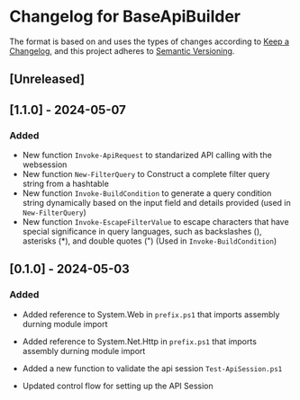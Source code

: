 # Changelog for BaseApiBuilder

The format is based on and uses the types of changes according to [Keep a Changelog](https://keepachangelog.com/en/1.0.0/),
and this project adheres to [Semantic Versioning](https://semver.org/spec/v2.0.0.html).

## [Unreleased]

## [1.1.0] - 2024-05-07

### Added 
- New function `Invoke-ApiRequest` to standarized API calling with the websession
- New function `New-FilterQuery` to Construct a complete filter query string from a hashtable
- New function `Invoke-BuildCondition` to generate a query condition string dynamically based on the input field and details provided (used in `New-FilterQuery`)
- New function `Invoke-EscapeFilterValue` to escape characters that have special significance in query languages, such as backslashes (\), asterisks (*), and double quotes (") (Used in `Invoke-BuildCondition`)

## [0.1.0] - 2024-05-03

### Added

- Added reference to System.Web in `prefix.ps1` that imports assembly durning module import
- Added reference to System.Net.Http in `prefix.ps1` that imports assembly durning module import
- Added a new function to validate the api session `Test-ApiSession.ps1`

- Updated control flow for setting up the API Session
